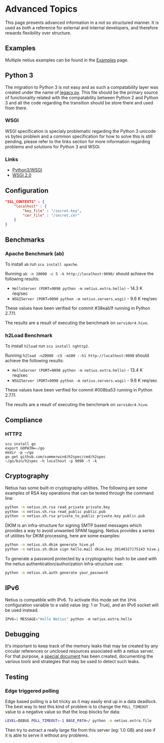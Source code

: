 # Advanced Topics

This page presents advanced information in a not so structured manner. It is used as both a reference
for external and internal developers, and therefore rewards flexibility over structure.

## Examples

Multiple netius examples can be found in the [Examples](examples.md) page.

## Python 3

The migration to Python 3 is not easy and as such a compatability layer was created under the name of
[legacy.py](../src/netius/base/legacy.py). This file should be the primary source of functionality related
with the compatability between Python 2 and Python 3 and all the code regarding the transition should
be store there and used from there.

### WSGI

WSGI specification is specialy problematic regarding the Python 3 unicode vs bytes problem and a common
specification for how to solve this is still pending, please refer to the links section for more information
regarding problems and solutions for Python 3 and WSGI.

### Links

* [Python3/WSGI](http://wsgi.readthedocs.org/en/latest/python3.html)
* [WSGI 2.0](http://wsgi.readthedocs.org/en/latest/proposals-2.0.html)

## Configuration

```json
"SSL_CONTEXTS" : {
    "localhost" : {
        "key_file" : "/secret.key",
        "cer_file" : "/secret.cer"
    }
}
```

## Benchmarks

### Apache Benchmark (ab)

To install `ab` run `scu install apache`.

Running `ab -n 20000 -c 5 -k http://localhost:9090/` should achieve the following results:

* `HelloServer (PORT=9090 python -m netius.extra.hello)` - 14.3 K req/sec
* `WSGIServer (PORT=9090 python -m netius.servers.wsgi)` - 9.6 K req/sec

These values have been verified for commit #38eab1f running in Python 2.7.11.

The results are a result of executing the benchmark on `servidor4.hive`.

### h2Load Benchmark

To install `h2load` run `scu install nghttp2`.

Running `h2load -n20000 -c5 -m100 --h1 http://localhost:9090` should achieve the following results:

* `HelloServer (PORT=9090 python -m netius.extra.hello)` - 13.4 K req/sec
* `WSGIServer (PORT=9090 python -m netius.servers.wsgi)` - 9.6 K req/sec

These values have been verified for commit #008ba53 running in Python 2.7.11.

The results are a result of executing the benchmark on `servidor4.hive`.

## Compliance

### HTTP2

```
scu install go
export GOPATH=~/go
mkdir -p ~/go
go get github.com/summerwind/h2spec/cmd/h2spec  
~/go/bin/h2spec -h localhost -p 9090 -t -k
```

## Cryptography

Netius has some built-in cryptography utilities. The following are some
examples of RSA key operations that can be tested through the command line:

```bash
python -m netius.sh.rsa read_private private.key
python -m netius.sh.rsa read_public public.pub
python -m netius.sh.rsa private_to_public private.key public.pub
```

DKIM is an infra-structure for signing SMTP based messages which provides a way to avoid unwanted
SPAM tagging. Netius provides a series of utilities for DKIM processing, here are some examples:

```bash
python -m netius.sh.dkim generate hive.pt
python -m netius.sh.dkim sign hello.mail dkim.key 20140327175143 hive.pt
```

To generate a password protected by a cryptographic hash to be used with the netius
authentication/authorization infra-structure use:

```bash
python -m netius.sh.auth generate your_password
```

## IPv6

Netius is compatible with IPv6. To activate this mode set the `IPV6` configuration variable
to a valid value (eg: 1 or True), and an IPv6 socket will be used instead.

```python
IPV6=1 MESSAGE="Hello Netius" python -m netius.extra.hello
```

## Debugging

It's important to keep track of the memory leaks that may be created by any circular references or
unclosed resources associated with a netius server. For that purpose, a [special document](leak.md) has
been created, documenting the various tools and strategies that may be used to detect such leaks.

## Testing

### Edge triggered polling

Edge based polling is a bit tricky as it may easily end up in a data deadlock. The best way to test this
kind of problem is to change the `POLL_TIMEOUT` value to a negative value so that the loop blocks for data:

```bash
LEVEL=DEBUG POLL_TIMEOUT=-1 BASE_PATH=/ python -m netius.extra.file
```

Then try to extract a really large file from this server (eg: 1.0 GB) and see if it is able to serve it
without any problems.

